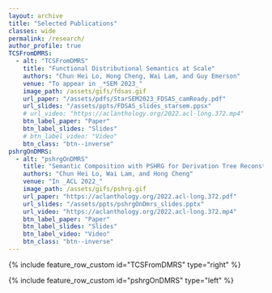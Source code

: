 ```yaml
---
layout: archive
title: "Selected Publications"
classes: wide
permalink: /research/
author_profile: true
TCSFromDMRS:
  - alt: "TCSFromDMRS"
    title: "Functional Distributional Semantics at Scale"
    authors: "Chun Hei Lo, Hong Cheng, Wai Lam, and Guy Emerson"
    venue: "To appear in _*SEM 2023_"
    image_path: /assets/gifs/fdsas.gif
    url_paper: "/assets/pdfs/StarSEM2023_FDSAS_camReady.pdf"
    url_slides: "/assets/ppts/FDSAS_slides_starsem.ppsx"
    # url_video: "https://aclanthology.org/2022.acl-long.372.mp4"
    btn_label_paper: "Paper"
    btn_label_slides: "Slides"
    # btn_label_video: "Video"
    btn_class: "btn--inverse"
pshrgOnDMRS:
  - alt: "pshrgOnDMRS"
    title: "Semantic Composition with PSHRG for Derivation Tree Reconstruction from Graph-Based Meaning Representations"
    authors: "Chun Hei Lo, Wai Lam, and Hong Cheng"
    venue: "In _ACL 2022_"
    image_path: /assets/gifs/pshrg.gif
    url_paper: "https://aclanthology.org/2022.acl-long.372.pdf"
    url_slides: "/assets/ppts/pshrgOnDmrs_slides.pptx"
    url_video: "https://aclanthology.org/2022.acl-long.372.mp4"
    btn_label_paper: "Paper"
    btn_label_slides: "Slides"
    btn_label_video: "Video"
    btn_class: "btn--inverse"
---
```


<!-- {% for post in site.posts limit: 5 %}
  {% include archive-single.html %}
{% endfor %} -->

{% include feature_row_custom id="TCSFromDMRS" type="right" %}

{% include feature_row_custom id="pshrgOnDMRS" type="left" %}
